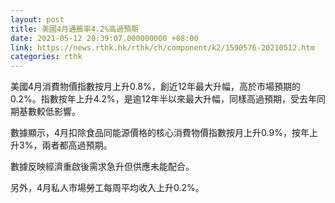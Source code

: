 ```yaml
---
layout: post
title: 美國4月通脹率4.2%高過預期
date: 2021-05-12 20:39:07.000000000 +08:00
link: https://news.rthk.hk/rthk/ch/component/k2/1590576-20210512.htm
categories: rthk
---
```


美國4月消費物價指數按月上升0.8%，創近12年最大升幅，高於市場預期的0.2%。指數按年上升4.2%，是逾12年半以來最大升幅，同樣高過預期，受去年同期基數較低影響。

數據顯示，4月扣除食品同能源價格的核心消費物價指數按月上升0.9%，按年上升3%，兩者都高過預期。

數據反映經濟重啟後需求急升但供應未能配合。

另外，4月私人市場勞工每周平均收入上升0.2%。
